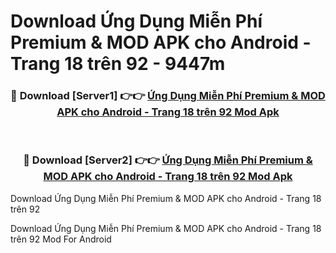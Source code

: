 # Download Ứng Dụng Miễn Phí Premium & MOD APK cho Android - Trang 18 trên 92 - 9447m


<div align="center">
<h3>🔴 Download [Server1] 👉👉 <a href="https://apk-comot.site?title=Ứng_Dụng_Miễn_Phí_Premium_&_MOD_APK_cho_Android_-_Trang_18_trên_92">Ứng Dụng Miễn Phí Premium & MOD APK cho Android - Trang 18 trên 92 Mod Apk</a></h3><br>
<h3>🔴 Download [Server2] 👉👉 <a href="https://apk-comot.site?title=Ứng_Dụng_Miễn_Phí_Premium_&_MOD_APK_cho_Android_-_Trang_18_trên_92">Ứng Dụng Miễn Phí Premium & MOD APK cho Android - Trang 18 trên 92 Mod Apk</a></h3>
</div>



Download Ứng Dụng Miễn Phí Premium & MOD APK cho Android - Trang 18 trên 92 

Download Ứng Dụng Miễn Phí Premium & MOD APK cho Android - Trang 18 trên 92 Mod For Android